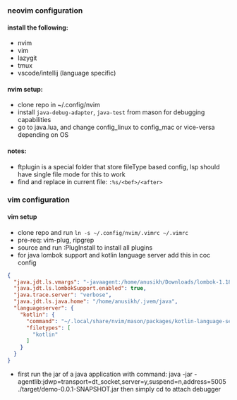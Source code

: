 ### neovim configuration

#### install the following:
- nvim
- vim
- lazygit
- tmux
- vscode/intellij (language specific)

#### nvim setup:
- clone repo in ~/.config/nvim
- install `java-debug-adapter`, `java-test` from mason for debugging capabilities
- go to java.lua, and change config_linux to config_mac or vice-versa depending on OS

#### notes:
- ftplugin is a special folder that store fileType based config, lsp should have single file mode for this to work
- find and replace in current file: `:%s/<bef>/<after>`

### vim configuration

#### vim setup
- clone repo and run `ln -s ~/.config/nvim/.vimrc ~/.vimrc`
- pre-req: vim-plug, ripgrep
- source and run :PlugInstall to install all plugins
- for java lombok support and kotlin language server add this in coc config

```json
{
  "java.jdt.ls.vmargs": "-javaagent:/home/anusikh/Downloads/lombok-1.18.34.jar",
  "java.jdt.ls.lombokSupport.enabled": true,
  "java.trace.server": "verbose",
  "java.jdt.ls.java.home": "/home/anusikh/.jvem/java",
  "languageserver": {
    "kotlin": {
      "command": "~/.local/share/nvim/mason/packages/kotlin-language-server/server/bin/kotlin-language-server",
      "filetypes": [
        "kotlin"
      ]
    }
  }
}
```

- first run the jar of a java application with command: java -jar -agentlib:jdwp=transport=dt_socket,server=y,suspend=n,address=5005 ./target/demo-0.0.1-SNAPSHOT.jar
then simply cd to attach debugger

